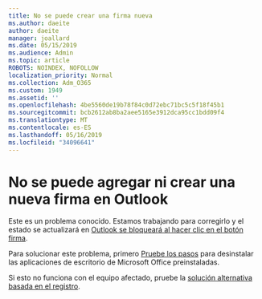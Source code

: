 ```yaml
---
title: No se puede crear una firma nueva
ms.author: daeite
author: daeite
manager: joallard
ms.date: 05/15/2019
ms.audience: Admin
ms.topic: article
ROBOTS: NOINDEX, NOFOLLOW
localization_priority: Normal
ms.collection: Adm_O365
ms.custom: 1949
ms.assetid: ''
ms.openlocfilehash: 4be5560de19b78f84c0d72ebc71bc5c5f18f45b1
ms.sourcegitcommit: bcb2612ab8ba2aee5165e3912dca95cc1bdd09f4
ms.translationtype: MT
ms.contentlocale: es-ES
ms.lasthandoff: 05/16/2019
ms.locfileid: "34096641"
---
```

# <a name="cannot-add-or-create-a-new-signature-in-outlook"></a>No se puede agregar ni crear una nueva firma en Outlook

Este es un problema conocido. Estamos trabajando para corregirlo y el estado se actualizará en [Outlook se bloqueará al hacer clic en el botón firma](https://support.office.com/article/c70b36c2-66ca-401c-ab45-f29a46495d02).

Para solucionar este problema, primero [Pruebe los pasos](https://support.office.com/article/c70b36c2-66ca-401c-ab45-f29a46495d02) para desinstalar las aplicaciones de escritorio de Microsoft Office preinstaladas. 

Si esto no funciona con el equipo afectado, pruebe la [solución alternativa basada en el registro](https://support.office.com/article/c70b36c2-66ca-401c-ab45-f29a46495d02).